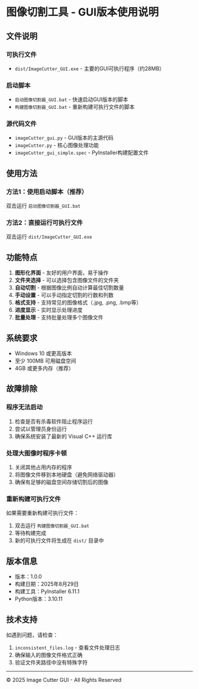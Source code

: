 # 图像切割工具 - GUI版本使用说明

## 文件说明

### 可执行文件
- `dist/ImageCutter_GUI.exe` - 主要的GUI可执行程序（约28MB）

### 启动脚本
- `启动图像切割器_GUI.bat` - 快速启动GUI版本的脚本
- `构建图像切割器_GUI.bat` - 重新构建可执行文件的脚本

### 源代码文件
- `imageCutter_gui.py` - GUI版本的主源代码
- `imageCutter.py` - 核心图像处理功能
- `imageCutter_gui_simple.spec` - PyInstaller构建配置文件

## 使用方法

### 方法1：使用启动脚本（推荐）
双击运行 `启动图像切割器_GUI.bat`

### 方法2：直接运行可执行文件
双击运行 `dist/ImageCutter_GUI.exe`

## 功能特点

1. **图形化界面** - 友好的用户界面，易于操作
2. **文件夹选择** - 可以选择包含图像文件的文件夹
3. **自动切割** - 根据图像比例自动计算最佳切割数量
4. **手动设置** - 可以手动指定切割的行数和列数
5. **格式支持** - 支持常见的图像格式（.jpg, .png, .bmp等）
6. **进度显示** - 实时显示处理进度
7. **批量处理** - 支持批量处理多个图像文件

## 系统要求

- Windows 10 或更高版本
- 至少 100MB 可用磁盘空间
- 4GB 或更多内存（推荐）

## 故障排除

### 程序无法启动
1. 检查是否有杀毒软件阻止程序运行
2. 尝试以管理员身份运行
3. 确保系统安装了最新的 Visual C++ 运行库

### 处理大图像时程序卡顿
1. 关闭其他占用内存的程序
2. 将图像文件移到本地硬盘（避免网络驱动器）
3. 确保有足够的磁盘空间存储切割后的图像

### 重新构建可执行文件
如果需要重新构建可执行文件：
1. 双击运行 `构建图像切割器_GUI.bat`
2. 等待构建完成
3. 新的可执行文件将生成在 `dist/` 目录中

## 版本信息

- 版本：1.0.0
- 构建日期：2025年8月29日
- 构建工具：PyInstaller 6.11.1
- Python版本：3.10.11

## 技术支持

如遇到问题，请检查：
1. `inconsistent_files.log` - 查看文件处理日志
2. 确保输入的图像文件格式正确
3. 验证文件夹路径中没有特殊字符

---
© 2025 Image Cutter GUI - All Rights Reserved
